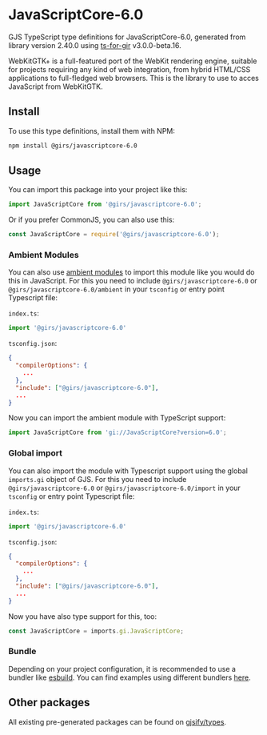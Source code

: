 
# JavaScriptCore-6.0

GJS TypeScript type definitions for JavaScriptCore-6.0, generated from library version 2.40.0 using [ts-for-gir](https://github.com/gjsify/ts-for-gir) v3.0.0-beta.16.

WebKitGTK+ is a full-featured port of the WebKit rendering engine, suitable for projects requiring any kind of web integration, from hybrid HTML/CSS applications to full-fledged web browsers. This is the library to use to acces JavaScript from WebKitGTK.

## Install

To use this type definitions, install them with NPM:
```bash
npm install @girs/javascriptcore-6.0
```

## Usage

You can import this package into your project like this:
```ts
import JavaScriptCore from '@girs/javascriptcore-6.0';
```

Or if you prefer CommonJS, you can also use this:
```ts
const JavaScriptCore = require('@girs/javascriptcore-6.0');
```

### Ambient Modules

You can also use [ambient modules](https://github.com/gjsify/ts-for-gir/tree/main/packages/cli#ambient-modules) to import this module like you would do this in JavaScript.
For this you need to include `@girs/javascriptcore-6.0` or `@girs/javascriptcore-6.0/ambient` in your `tsconfig` or entry point Typescript file:

`index.ts`:
```ts
import '@girs/javascriptcore-6.0'
```

`tsconfig.json`:
```json
{
  "compilerOptions": {
    ...
  },
  "include": ["@girs/javascriptcore-6.0"],
  ...
}
```

Now you can import the ambient module with TypeScript support: 

```ts
import JavaScriptCore from 'gi://JavaScriptCore?version=6.0';
```


### Global import

You can also import the module with Typescript support using the global `imports.gi` object of GJS.
For this you need to include `@girs/javascriptcore-6.0` or `@girs/javascriptcore-6.0/import` in your `tsconfig` or entry point Typescript file:

`index.ts`:
```ts
import '@girs/javascriptcore-6.0'
```

`tsconfig.json`:
```json
{
  "compilerOptions": {
    ...
  },
  "include": ["@girs/javascriptcore-6.0"],
  ...
}
```

Now you have also type support for this, too:

```ts
const JavaScriptCore = imports.gi.JavaScriptCore;
```

### Bundle

Depending on your project configuration, it is recommended to use a bundler like [esbuild](https://esbuild.github.io/). You can find examples using different bundlers [here](https://github.com/gjsify/ts-for-gir/tree/main/examples).

## Other packages

All existing pre-generated packages can be found on [gjsify/types](https://github.com/gjsify/types).

